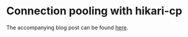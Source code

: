 # Connection pooling with hikari-cp

The accompanying blog post can be found [here](https://andersmurphy.com/2019/07/14/clojure-connection-pooling-with-hikari-cp.html).
